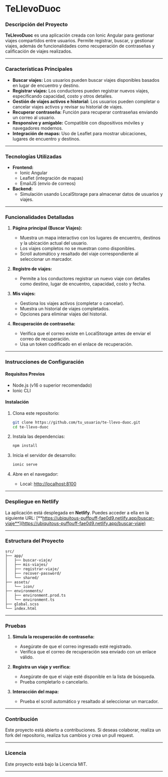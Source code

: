 # **TeLlevoDuoc**

### **Descripción del Proyecto**
**TeLlevoDuoc** es una aplicación creada con Ionic Angular para gestionar viajes compartidos entre usuarios. 
Permite registrar, buscar, y gestionar viajes, además de funcionalidades como recuperación de contraseñas y calificación de viajes realizados.

---

### **Características Principales**
- **Buscar viajes:** Los usuarios pueden buscar viajes disponibles basados en lugar de encuentro y destino.
- **Registrar viajes:** Los conductores pueden registrar nuevos viajes, especificando capacidad, costo y otros detalles.
- **Gestión de viajes activos e historial:** Los usuarios pueden completar o cancelar viajes activos y revisar su historial de viajes.
- **Recuperar contraseña:** Función para recuperar contraseñas enviando un correo al usuario.
- **Responsive y amigable:** Compatible con dispositivos móviles y navegadores modernos.
- **Integración de mapas:** Uso de Leaflet para mostrar ubicaciones, lugares de encuentro y destinos.

---

### **Tecnologías Utilizadas**
- **Frontend:**
  - Ionic Angular
  - Leaflet (integración de mapas)
  - EmailJS (envío de correos)
- **Backend:**
  - Simulación usando LocalStorage para almacenar datos de usuarios y viajes.

---

### **Funcionalidades Detalladas**
1. **Página principal (Buscar Viajes):**
   - Muestra un mapa interactivo con los lugares de encuentro, destinos y la ubicación actual del usuario.
   - Los viajes completos no se muestran como disponibles.
   - Scroll automático y resaltado del viaje correspondiente al seleccionar un marcador.

2. **Registro de viajes:**
   - Permite a los conductores registrar un nuevo viaje con detalles como destino, lugar de encuentro, capacidad, costo y fecha.

3. **Mis viajes:**
   - Gestiona los viajes activos (completar o cancelar).
   - Muestra un historial de viajes completados.
   - Opciones para eliminar viajes del historial.

4. **Recuperación de contraseña:**
   - Verifica que el correo existe en LocalStorage antes de enviar el correo de recuperación.
   - Usa un token codificado en el enlace de recuperación.

---

### **Instrucciones de Configuración**

#### **Requisitos Previos**
- Node.js (v16 o superior recomendado)
- Ionic CLI

#### **Instalación**
1. Clona este repositorio:
   ```bash
   git clone https://github.com/tu_usuario/te-llevo-duoc.git
   cd te-llevo-duoc
   ```

2. Instala las dependencias:
   ```bash
   npm install
   ```

3. Inicia el servidor de desarrollo:
   ```bash
   ionic serve
   ```

4. Abre en el navegador:
   - Local: [http://localhost:8100](http://localhost:8100)

---

### **Despliegue en Netlify**
La aplicación está desplegada en **Netlify**. Puedes acceder a ella en la siguiente URL:
[**https://ubiquitous-puffpuff-fae0d9.netlify.app/buscar-viaje**](https://ubiquitous-puffpuff-fae0d9.netlify.app/buscar-viaje)

---

### **Estructura del Proyecto**
```
src/
├── app/
│   ├── buscar-viaje/
│   ├── mis-viajes/
│   ├── registrar-viaje/
│   ├── recover-password/
│   └── shared/
├── assets/
│   └── icon/
├── environments/
│   ├── environment.prod.ts
│   └── environment.ts
├── global.scss
└── index.html
```

---

### **Pruebas**
1. **Simula la recuperación de contraseña:**
   - Asegúrate de que el correo ingresado esté registrado.
   - Verifica que el correo de recuperación sea enviado con un enlace válido.

2. **Registra un viaje y verifica:**
   - Asegúrate de que el viaje esté disponible en la lista de búsqueda.
   - Prueba completarlo o cancelarlo.

3. **Interacción del mapa:**
   - Prueba el scroll automático y resaltado al seleccionar un marcador.

---

### **Contribución**
Este proyecto está abierto a contribuciones. Si deseas colaborar, realiza un fork del repositorio, realiza tus cambios y crea un pull request.

---

### **Licencia**
Este proyecto está bajo la Licencia MIT.

---
